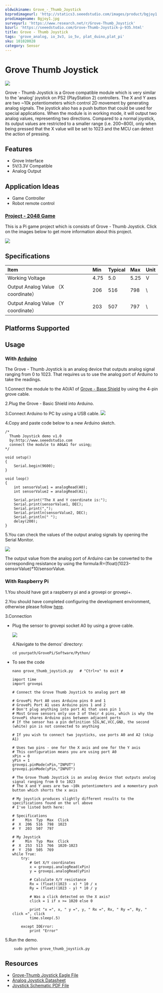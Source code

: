 ```yaml
---
oldwikiname: Grove_-_Thumb_Joystick
bzprodimageurl: 'http://statics3.seeedstudio.com/images/product/bgjoy1.jpg'
prodimagename: Bgjoy1.jpg
surveyurl: 'https://www.research.net/r/Grove-Thumb_Joystick'
bzurl: 'https://seeedstudio.com/Grove-Thumb-Joystick-p-935.html'
title: Grove - Thumb Joystick
tags: 'grove_analog, io_3v3, io_5v, plat_duino,plat_pi'
sku: 101020028
category: Sensor
---
```


# Grove Thumb Joystick

![](https://raw.githubusercontent.com/SeeedDocument/Grove-Thumb_Joystick/master/img/Bgjoy1.jpg)

Grove - Thumb Joystick is a Grove compatible module which is very similar to the 'analog' joystick on PS2 \(PlayStation 2\) controllers. The X and Y axes are two ~10k potentiometers which control 2D movement by generating analog signals. The joystick also has a push button that could be used for special applications. When the module is in working mode, it will output two analog values, representing two directions. Compared to a normal joystick, its output values are restricted to a smaller range \(i.e. 200~800\), only when being pressed that the X value will be set to 1023 and the MCU can detect the action of pressing.

## Features

* Grove Interface
* 5V/3.3V Compatible
* Analog Output

## Application Ideas

* Game Controller
* Robot remote control

### [Project - 2048 Game](http://www.instructables.com/id/DIY-a-Raspberry-Game-2048/)

This is a Pi game project which is consists of Grove - Thumb Joystick. Click on the images below to get more information about this project.

[![](https://github.com/SeeedDocument/Grove-Thumb_Joystick/raw/master/img/pi_game_new.jpg)](http://www.instructables.com/id/DIY-a-Raspberry-Game-2048/)

## Specifications

| Item | Min | Typical | Max | Unit |
| :--- | :--- | :--- | :--- | :--- |
| Working Voltage | 4.75 | 5.0 | 5.25 | V |
| Output Analog Value （X coordinate） | 206 | 516 | 798 | \ |
| Output Analog Value （Y coordinate） | 203 | 507 | 797 | \ |

## Platforms Supported

## Usage

### With [Arduino](/Arduino)

The Grove - Thumb Joystick is an analog device that outputs analog signal ranging from 0 to 1023. That requires us to use the analog port of Arduino to take the readings.

1.Connect the module to the A0/A1 of [Grove - Base Shield](http://www.seeedstudio.com/grove-base-shield-p-754.html) by using the 4-pin grove cable.

2.Plug the Grove - Basic Shield into Arduino.

3.Connect Arduino to PC by using a USB cable. ![](https://raw.githubusercontent.com/SeeedDocument/Grove-Thumb_Joystick/master/img/Grove-Thumb_Joystick.jpg)

4.Copy and paste code below to a new Arduino sketch.

```text
/*
  Thumb Joystick demo v1.0
  by:http://www.seeedstudio.com
  connect the module to A0&A1 for using;
*/

void setup()
{
    Serial.begin(9600);
}

void loop()
{
    int sensorValue1 = analogRead(A0);
    int sensorValue2 = analogRead(A1);

    Serial.print("The X and Y coordinate is:");
    Serial.print(sensorValue1, DEC);
    Serial.print(",");
    Serial.println(sensorValue2, DEC);
    Serial.println(" ");
    delay(200);
}
```

5.You can check the values of the output analog signals by opening the Serial Monitor.

![](https://raw.githubusercontent.com/SeeedDocument/Grove-Thumb_Joystick/master/img/Grove-Thumd_Joystick_Result.jpg)

The output value from the analog port of Arduino can be converted to the corresponding resistance by using the formula:R=\(float\)\(1023-sensorValue\)\*10/sensorValue.

### With Raspberry Pi

1.You should have got a raspberry pi and a grovepi or grovepi+.

2.You should have completed configuring the development environment, otherwise please follow [here](/GrovePiPlus).

3.Connection

* Plug the sensor to grovepi socket A0 by using a grove cable.

  ![](https://github.com/SeeedDocument/Grove-Thumb_Joystick/raw/master/img/Pi_Joystick%20connection.jpg)

  4.Navigate to the demos' directory:

  ```text
  cd yourpath/GrovePi/Software/Python/
  ```

* To see the code

  ```text
  nano grove_thumb_joystick.py   # "Ctrl+x" to exit #
  ```

  ```text
  import time
  import grovepi

  # Connect the Grove Thumb Joystick to analog port A0

  # GrovePi Port A0 uses Arduino pins 0 and 1
  # GrovePi Port A1 uses Arduino pins 1 and 2
  # Don't plug anything into port A1 that uses pin 1
  # Most Grove sensors only use 3 of their 4 pins, which is why the GrovePi shares Arduino pins between adjacent ports
  # If the sensor has a pin definition SIG,NC,VCC,GND, the second (white) pin is not connected to anything

  # If you wish to connect two joysticks, use ports A0 and A2 (skip A1)

  # Uses two pins - one for the X axis and one for the Y axis
  # This configuration means you are using port A0
  xPin = 0
  yPin = 1
  grovepi.pinMode(xPin,"INPUT")
  grovepi.pinMode(yPin,"INPUT")

  # The Grove Thumb Joystick is an analog device that outputs analog signal ranging from 0 to 1023
  # The X and Y axes are two ~10k potentiometers and a momentary push button which shorts the x axis

  # My joystick produces slightly different results to the specifications found on the url above
  # I've listed both here:

  # Specifications
  #     Min  Typ  Max  Click
  #  X  206  516  798  1023
  #  Y  203  507  797

  # My Joystick
  #     Min  Typ  Max  Click
  #  X  253  513  766  1020-1023
  #  Y  250  505  769
  while True:
      try:
          # Get X/Y coordinates
          x = grovepi.analogRead(xPin)
          y = grovepi.analogRead(yPin)

          # Calculate X/Y resistance
          Rx = (float)(1023 - x) * 10 / x
          Ry = (float)(1023 - y) * 10 / y

          # Was a click detected on the X axis?
          click = 1 if x >= 1020 else 0

          print "x =", x, " y =", y, " Rx =", Rx, " Ry =", Ry, " click =", click
          time.sleep(.5)

      except IOError:
          print "Error"
  ```

5.Run the demo.

```text
    sudo python grove_thumb_joystick.py
```

## Resources

* [Grove-Thumb Joystick Eagle File](https://raw.githubusercontent.com/SeeedDocument/Grove-Thumb_Joystick/master/res/Eagle_Design_Files.zip)
* [Analog Joystick Datasheet](https://raw.githubusercontent.com/SeeedDocument/Grove-Thumb_Joystick/master/res/Analog_Joystick_Datasheet.jpg)
* [Joystick Schematic PDF File](https://github.com/SeeedDocument/Grove-Thumb_Joystick/raw/master/res/Joystick.pdf)

